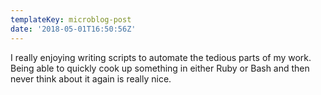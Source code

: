 ```yaml
---
templateKey: microblog-post
date: '2018-05-01T16:50:56Z'
---
```


I really enjoying writing scripts to automate the tedious parts of my work. Being able to quickly cook up something in either Ruby or Bash and then never think about it again is really nice.

